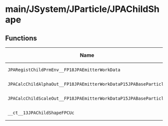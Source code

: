 # main/JSystem/JParticle/JPAChildShape

## Functions

| Name | Address | Match % |
|------|---------|---------|
| `JPARegistChildPrmEnv__FP18JPAEmitterWorkData` | `0x80447DB8` | :x: (0.0%) |
| `JPACalcChildAlphaOut__FP18JPAEmitterWorkDataP15JPABaseParticle` | `0x80447F00` | :x: (0.0%) |
| `JPACalcChildScaleOut__FP18JPAEmitterWorkDataP15JPABaseParticle` | `0x80447F2C` | :x: (0.0%) |
| `__ct__13JPAChildShapeFPCUc` | `0x80447F54` | :x: (0.0%) |